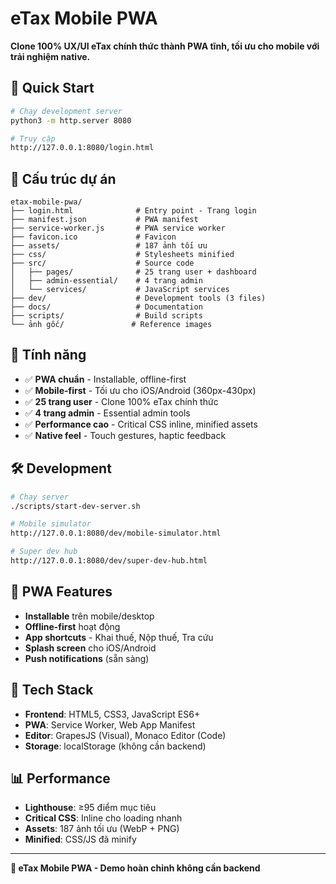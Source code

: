 # eTax Mobile PWA

**Clone 100% UX/UI eTax chính thức thành PWA tĩnh, tối ưu cho mobile với trải nghiệm native.**

## 🚀 Quick Start

```bash
# Chạy development server
python3 -m http.server 8080

# Truy cập
http://127.0.0.1:8080/login.html
```

## 📁 Cấu trúc dự án

```
etax-mobile-pwa/
├── login.html              # Entry point - Trang login
├── manifest.json           # PWA manifest
├── service-worker.js       # PWA service worker
├── favicon.ico             # Favicon
├── assets/                 # 187 ảnh tối ưu
├── css/                    # Stylesheets minified
├── src/                    # Source code
│   ├── pages/              # 25 trang user + dashboard
│   ├── admin-essential/    # 4 trang admin
│   └── services/           # JavaScript services
├── dev/                    # Development tools (3 files)
├── docs/                   # Documentation
├── scripts/                # Build scripts
└── ảnh gốc/               # Reference images
```

## 🎯 Tính năng

- ✅ **PWA chuẩn** - Installable, offline-first
- ✅ **Mobile-first** - Tối ưu cho iOS/Android (360px-430px)
- ✅ **25 trang user** - Clone 100% eTax chính thức
- ✅ **4 trang admin** - Essential admin tools
- ✅ **Performance cao** - Critical CSS inline, minified assets
- ✅ **Native feel** - Touch gestures, haptic feedback

## 🛠️ Development

```bash
# Chạy server
./scripts/start-dev-server.sh

# Mobile simulator
http://127.0.0.1:8080/dev/mobile-simulator.html

# Super dev hub
http://127.0.0.1:8080/dev/super-dev-hub.html
```

## 📱 PWA Features

- **Installable** trên mobile/desktop
- **Offline-first** hoạt động
- **App shortcuts** - Khai thuế, Nộp thuế, Tra cứu
- **Splash screen** cho iOS/Android
- **Push notifications** (sẵn sàng)

## 🎨 Tech Stack

- **Frontend**: HTML5, CSS3, JavaScript ES6+
- **PWA**: Service Worker, Web App Manifest
- **Editor**: GrapesJS (Visual), Monaco Editor (Code)
- **Storage**: localStorage (không cần backend)

## 📊 Performance

- **Lighthouse**: ≥95 điểm mục tiêu
- **Critical CSS**: Inline cho loading nhanh
- **Assets**: 187 ảnh tối ưu (WebP + PNG)
- **Minified**: CSS/JS đã minify

---

**📱 eTax Mobile PWA - Demo hoàn chỉnh không cần backend**
